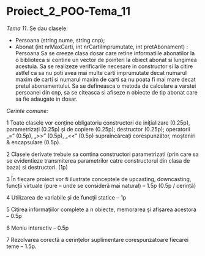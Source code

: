 # Proiect_2_POO-Tema_11

*Tema 11*. Se dau clasele:
- Persoana (string nume, string cnp);
- Abonat (int nrMaxCarti, int nrCartiImprumutate, int pretAbonament) : Persoana
Sa se creeze clasa dosar care retine informatiile abonatilor la o biblioteca si contine un vector de pointeri la obiect abonat si lungimea acestuia.
Sa se realizeze verificarile necesare in constructor si la citire astfel ca sa nu poti avea mai multe carti imprumutate decat numarul maxim de carti si numarul
maxim de carti sa nu poata fi mai mare decat pretul abonamentului. 
Sa se defineasca o metoda de calculare a varstei persoanei din cnp, sa se citeasca si afiseze n obiecte de tip abonat care sa fie adaugate in dosar.

*Cerinte comune:*

1 Toate clasele vor conține obligatoriu constructori de inițializare (0.25p), parametrizați (0.25p) și de copiere (0.25p); destructor (0.25p); operatorii „=” (0.5p), „>>” (0.5p), „<<” (0.5p) supraîncărcați corespunzător,
moșteniri & encapsulare (0.5p).

2 Clasele derivate trebuie sa contina constructori parametrizati (prin care sa se evidentieze transmiterea parametrilor catre constructorul din clasa de baza) si destructori. (1p)

3 În fiecare proiect vor fi ilustrate conceptele de upcasting, downcasting, funcții virtuale (pure – unde se consideră mai natural) – 1.5p (0.5p / cerință)

4 Utilizarea de variabile și de funcții statice – 1p

5 Citirea informațiilor complete a n obiecte, memorarea și afișarea acestora – 0.5p

6 Meniu interactiv – 0.5p

7 Rezolvarea corectă a cerințelor suplimentare corespunzatoare fiecarei
teme – 1.5p.
